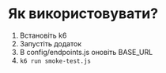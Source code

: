 # Як використовувати?



1. Встановіть k6
2. Запустіть додаток
3. В config/endpoints.js оновіть BASE\_URL
4. ```k6 run smoke-test.js```
